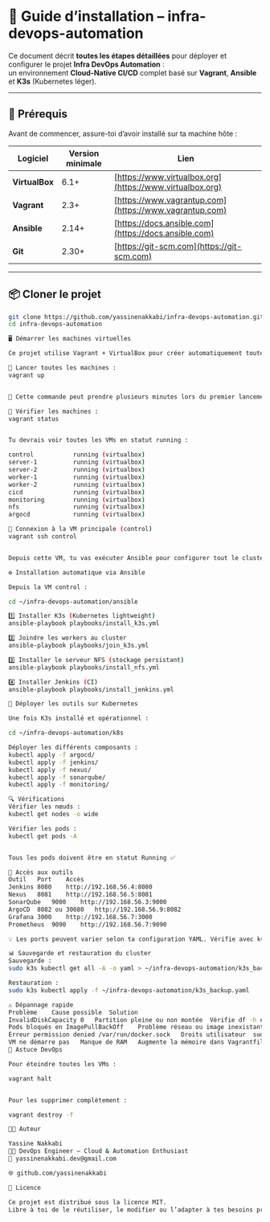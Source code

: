 # 🧰 Guide d’installation – infra-devops-automation

Ce document décrit **toutes les étapes détaillées** pour déployer et configurer le projet **Infra DevOps Automation** :  
un environnement **Cloud-Native CI/CD** complet basé sur **Vagrant**, **Ansible** et **K3s** (Kubernetes léger).

---

## 🧭 Prérequis

Avant de commencer, assure-toi d’avoir installé sur ta machine hôte :

| Logiciel | Version minimale | Lien |
|-----------|------------------|------|
| **VirtualBox** | 6.1+ | [https://www.virtualbox.org](https://www.virtualbox.org) |
| **Vagrant** | 2.3+ | [https://www.vagrantup.com](https://www.vagrantup.com) |
| **Ansible** | 2.14+ | [https://docs.ansible.com](https://docs.ansible.com) |
| **Git** | 2.30+ | [https://git-scm.com](https://git-scm.com) |

---

## 📦 Cloner le projet

```bash
git clone https://github.com/yassinenakkabi/infra-devops-automation.git
cd infra-devops-automation

🖥️ Démarrer les machines virtuelles

Ce projet utilise Vagrant + VirtualBox pour créer automatiquement toutes les VMs nécessaires.

🔹 Lancer toutes les machines :
vagrant up


🧠 Cette commande peut prendre plusieurs minutes lors du premier lancement (téléchargement de l’image Ubuntu 22.04).

🔹 Vérifier les machines :
vagrant status


Tu devrais voir toutes les VMs en statut running :

control           running (virtualbox)
server-1          running (virtualbox)
server-2          running (virtualbox)
worker-1          running (virtualbox)
worker-2          running (virtualbox)
cicd              running (virtualbox)
monitoring        running (virtualbox)
nfs               running (virtualbox)
argocd            running (virtualbox)

🔐 Connexion à la VM principale (control)
vagrant ssh control


Depuis cette VM, tu vas exécuter Ansible pour configurer tout le cluster.

⚙️ Installation automatique via Ansible

Depuis la VM control :

cd ~/infra-devops-automation/ansible

1️⃣ Installer K3s (Kubernetes lightweight)
ansible-playbook playbooks/install_k3s.yml

2️⃣ Joindre les workers au cluster
ansible-playbook playbooks/join_k3s.yml

3️⃣ Installer le serveur NFS (stockage persistant)
ansible-playbook playbooks/install_nfs.yml

4️⃣ Installer Jenkins (CI)
ansible-playbook playbooks/install_jenkins.yml

🚀 Déployer les outils sur Kubernetes

Une fois K3s installé et opérationnel :

cd ~/infra-devops-automation/k8s

Déployer les différents composants :
kubectl apply -f argocd/
kubectl apply -f jenkins/
kubectl apply -f nexus/
kubectl apply -f sonarqube/
kubectl apply -f monitoring/

🔍 Vérifications
Vérifier les nœuds :
kubectl get nodes -o wide

Vérifier les pods :
kubectl get pods -A


Tous les pods doivent être en statut Running ✅

🧩 Accès aux outils
Outil	Port	Accès
Jenkins	8080	http://192.168.56.4:8080
Nexus	8081	http://192.168.56.5:8081
SonarQube	9000	http://192.168.56.3:9000
ArgoCD	8082 ou 30080	http://192.168.56.9:8082
Grafana	3000	http://192.168.56.7:3000
Prometheus	9090	http://192.168.56.7:9090

💡 Les ports peuvent varier selon ta configuration YAML. Vérifie avec kubectl get svc -A.

📊 Sauvegarde et restauration du cluster
Sauvegarde :
sudo k3s kubectl get all -A -o yaml > ~/infra-devops-automation/k3s_backup.yaml

Restauration :
sudo k3s kubectl apply -f ~/infra-devops-automation/k3s_backup.yaml

⚠️ Dépannage rapide
Problème	Cause possible	Solution
InvalidDiskCapacity 0	Partition pleine ou non montée	Vérifie df -h et redimensionne avec growpart / resize2fs
Pods bloqués en ImagePullBackOff	Problème réseau ou image inexistante	Vérifie le nom d’image et la connectivité Docker Hub
Erreur permission denied /var/run/docker.sock	Droits utilisateur	sudo usermod -aG docker $USER && newgrp docker
VM ne démarre pas	Manque de RAM	Augmente la mémoire dans Vagrantfile (4 Go minimum pour control)
🧠 Astuce DevOps

Pour éteindre toutes les VMs :

vagrant halt


Pour les supprimer complètement :

vagrant destroy -f

👨‍💻 Auteur

Yassine Nakkabi
🧑‍💻 DevOps Engineer — Cloud & Automation Enthusiast
📧 yassinenakkabi.dev@gmail.com

🌐 github.com/yassinenakkabi

🧾 Licence

Ce projet est distribué sous la licence MIT.
Libre à toi de le réutiliser, le modifier ou l’adapter à tes besoins professionnels ou pédagogiques.


